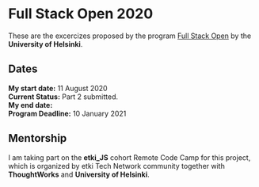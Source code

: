 # Full Stack Open 2020
These are the excercizes proposed by the program [Full Stack Open](https://fullstackopen.com/en) by the **University of Helsinki**. 

## Dates
**My start date:** 11 August 2020 <br>
**Current Status:** Part 2 submitted. <br>
**My end date:** <br>
**Program Deadline:** 10 January 2021 <br>

## Mentorship
I am taking part on the **etki_JS** cohort Remote Code Camp for this project, which is organized by etki Tech Network community together with **ThoughtWorks** and **University of Helsinki**.
